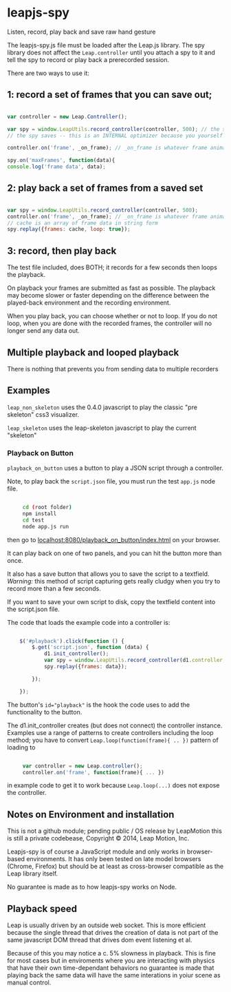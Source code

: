 leapjs-spy
==========

Listen, record, play back and save raw hand gesture

The leapjs-spy.js file must be loaded after the Leap.js library.
The spy library does not affect the `Leap.controller` until you attach a spy to it and tell the spy to record or play
 back a prerecorded session.

There are two ways to use it:

## 1: record a set of frames that you can save out;

``` javascript

var controller = new Leap.Controller();

var spy = window.LeapUtils.record_controller(controller, 500); // the second number is the maximum number of frames
// the spy saves -- this is an INTERNAL optimizer because you yourself can save/broadcast as many frames as you want.

controller.on('frame', _on_frame); // _on_frame is whatever frame animation /response your app does.

spy.on('maxFrames', function(data){
console.log('frame data', data);

```
## 2: play back a set of frames from a saved set

``` javascript

var spy = window.LeapUtils.record_controller(controller, 500);
controller.on('frame', _on_frame); // _on_frame is whatever frame animation /response your app does.
// cache is an array of frame data in string form
spy.replay({frames: cache, loop: true});

```

## 3: record, then play back

The test file included, does BOTH; it records for a few seconds then loops the playback.

On playback your frames are submitted as fast as possible. The playback may become slower or faster depending on
the difference between the played-back environment and the recording environment.

When you play back, you can choose whether or not to loop. If you do not loop, when you are done
with the recorded frames, the controller will no longer send any data out.

## Multiple playback and looped playback

There is nothing that prevents you from sending data to multiple recorders

## Examples

`leap_non_skeleton` uses the 0.4.0 javascript to play the classic "pre skeleton" css3 visualizer.

`leap_skeleton` uses the leap-skeleton javascript to play the current "skeleton"


### Playback on Button

`playback_on_button` uses a button to play a JSON script through a controller.

Note, to play back the `script.json` file, you must run the test `app.js` node file.

``` bash

     cd (root folder)
     npm install
     cd test
     node app.js run

```

then go to [localhost:8080/playback_on_button/index.html](localhost:8080/playback_on_button/index.html)
on your browser.

It can play back on one of two panels, and you can hit the button more than once.

It also has a save button that allows you to save the script to a textfield.
*Warning:* this method of script capturing gets really cludgy when you try to
record more than a few seconds.

If you want to save your own script to disk, copy the textfield content into the script.json file.

The code that loads the example code into a controller is:

``` javascript

    $('#playback').click(function () {
        $.get('script.json', function (data) {
            d1.init_controller();
            var spy = window.LeapUtils.record_controller(d1.controller, 20);
            spy.replay({frames: data});

        });

    });

````

The button's `id="playback"` is the hook the code uses to add the functionality to the button.

The d1.init_controller creates (but does not connect) the controller instance. Examples use a range of
patterns to create controllers including the loop method; you have to convert `Leap.loop(function(frame){ .. })`
pattern of loading to

``` javascript

     var controller = new Leap.controller();
     controller.on('frame', function(frame){ ... })
```

in example code to get it to work because `Leap.loop(...)` does not expose the controller.

## Notes on Environment and installation

This is not a github module; pending public / OS release by LeapMotion this is still a private codebease,
Copyright © 2014, Leap Motion, Inc.

Leapjs-spy is of course a JavaScript module and only works in browser-based environments. It has only been tested on
late model browsers (Chrome, Firefox) but should be at least as cross-browser compatible as the Leap library itself.

No guarantee is made as to how leapjs-spy works on Node.

## Playback speed

Leap is usually driven by an outside web socket. This is more efficient because the single thread that drives the
creation of data is not part of the same javascript DOM thread that drives dom event listening et al.

Because of this you may notice a c. 5% slowness in playback. This is fine for most cases but in enviroments where
you are interacting with physics that have their own time-dependant behaviors no guarantee is made that playing
back the same data will have the same interations in yoiur scene as manual control.